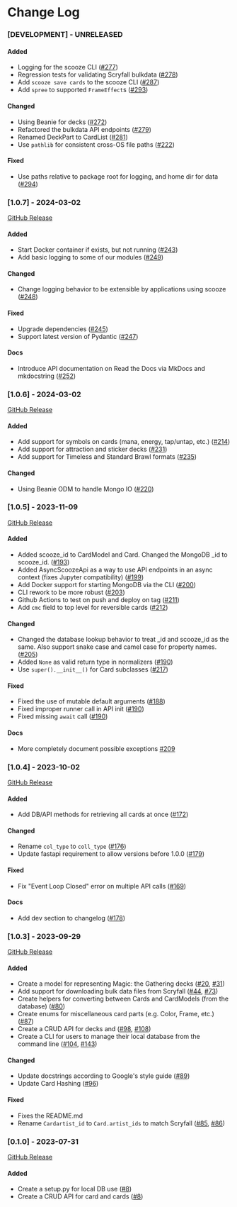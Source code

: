 # Change Log

### [DEVELOPMENT] - UNRELEASED

#### Added

- Logging for the scooze CLI ([#277](https://github.com/arcavios/scooze/pull/277))
- Regression tests for validating Scryfall bulkdata ([#278](https://github.com/arcavios/scooze/pull/278))
- Add `scooze save cards` to the scooze CLI ([#287](https://github.com/arcavios/scooze/pull/287))
- Add `spree` to supported `FrameEffect`s ([#293](https://github.com/arcavios/scooze/pull/293))

#### Changed

- Using Beanie for decks ([#272](https://github.com/arcavios/scooze/pull/272))
- Refactored the bulkdata API endpoints ([#279](https://github.com/arcavios/scooze/pull/279))
- Renamed DeckPart to CardList ([#281](https://github.com/arcavios/scooze/pull/281))
- Use `pathlib` for consistent cross-OS file paths ([#222](https://github.com/arcavios/scooze/pull/222))

#### Fixed

- Use paths relative to package root for logging, and home dir for data ([#294](https://github.com/arcavios/scooze/pull/294))

### [1.0.7] - 2024-03-02

[GitHub Release](https://github.com/arcavios/scooze/releases/tag/v1.0.7)

#### Added

- Start Docker container if exists, but not running ([#243](https://github.com/arcavios/scooze/pull/243))
- Add basic logging to some of our modules ([#249](https://github.com/arcavios/scooze/pull/249))

#### Changed

- Change logging behavior to be extensible by applications using scooze ([#248](https://github.com/arcavios/scooze/pull/248))

#### Fixed

- Upgrade dependencies ([#245](https://github.com/arcavios/scooze/pull/245))
- Support latest version of Pydantic ([#247](https://github.com/arcavios/scooze/pull/247))

#### Docs

- Introduce API documentation on Read the Docs via MkDocs and mkdocstring ([#252](https://github.com/arcavios/scooze/pull/252))


### [1.0.6] - 2024-03-02

[GitHub Release](https://github.com/arcavios/scooze/releases/tag/v1.0.6)

#### Added

- Add support for symbols on cards (mana, energy, tap/untap, etc.) ([#214](https://github.com/arcavios/scooze/pull/214))
- Add support for attraction and sticker decks ([#231](https://github.com/arcavios/scooze/pull/231))
- Add support for Timeless and Standard Brawl formats ([#235](https://github.com/arcavios/scooze/pull/235))

#### Changed

- Using Beanie ODM to handle Mongo IO ([#220](https://github.com/arcavios/scooze/pull/220))


### [1.0.5] - 2023-11-09

[GitHub Release](https://github.com/arcavios/scooze/releases/tag/v1.0.5)

#### Added

- Added scooze_id to CardModel and Card. Changed the MongoDB _id to scooze_id. ([#193](https://github.com/arcavios/scooze/pull/193))
- Added AsyncScoozeApi as a way to use API endpoints in an async context (fixes Jupyter compatibility) ([#199](https://github.com/arcavios/scooze/pull/199))
- Add Docker support for starting MongoDB via the CLI ([#200](https://github.com/arcavios/scooze/pull/200))
- CLI rework to be more robust ([#203](https://github.com/arcavios/scooze/pull/203))
- Github Actions to test on push and deploy on tag ([#211](https://github.com/arcavios/scooze/pull/211))
- Add `cmc` field to top level for reversible cards ([#212](https://github.com/arcavios/scooze/pull/212))

#### Changed

- Changed the database lookup behavior to treat _id and scooze_id as the same. Also support snake case and camel case for property names. ([#205](https://github.com/arcavios/scooze/pull/205))
- Added `None` as valid return type in normalizers ([#190](https://github.com/arcavios/scooze/pull/190))
- Use `super().__init__()` for Card subclasses ([#217](https://github.com/arcavios/scooze/pull/217))

#### Fixed

- Fixed the use of mutable default arguments ([#188](https://github.com/arcavios/scooze/pull/188))
- Fixed improper runner call in API init ([#190](https://github.com/arcavios/scooze/pull/190))
- Fixed missing `await` call ([#190](https://github.com/arcavios/scooze/pull/190))

#### Docs

- More completely document possible exceptions [#209](https://github.com/arcavios/scooze/pull/209)


### [1.0.4] - 2023-10-02

[GitHub Release](https://github.com/arcavios/scooze/releases/tag/v1.0.4)

#### Added

- Add DB/API methods for retrieving all cards at once ([#172](https://github.com/arcavios/scooze/pull/172))

#### Changed

- Rename `col_type` to `coll_type` ([#176](https://github.com/arcavios/scooze/pull/176))
- Update fastapi requirement to allow versions before 1.0.0 ([#179](https://github.com/arcavios/scooze/pull/179))

#### Fixed

- Fix "Event Loop Closed" error on multiple API calls ([#169](https://github.com/arcavios/scooze/pull/169))

#### Docs

- Add dev section to changelog ([#178](https://github.com/arcavios/scooze/pull/178))


### [1.0.3] - 2023-09-29

[GitHub Release](https://github.com/arcavios/scooze/releases/tag/v1.0.3)

#### Added

- Create a model for representing Magic: the Gathering decks ([#20](https://github.com/arcavios/scooze/pull/20), [#31](https://github.com/arcavios/scooze/pull/31))
- Add support for downloading bulk data files from Scryfall ([#44](https://github.com/arcavios/scooze/pull/44), [#73](https://github.com/arcavios/scooze/pull/73))
- Create helpers for converting between Cards and CardModels (from the database) ([#80](https://github.com/arcavios/scooze/pull/80))
- Create enums for miscellaneous card parts (e.g. Color, Frame, etc.) ([#87](https://github.com/arcavios/scooze/pull/87))
- Create a CRUD API for decks and ([#98](https://github.com/arcavios/scooze/pull/98), [#108](https://github.com/arcavios/scooze/pull/108))
- Create a CLI for users to manage their local database from the command line ([#104](https://github.com/arcavios/scooze/pull/104), [#143](https://github.com/arcavios/scooze/pull/143))

#### Changed

- Update docstrings according to Google's style guide ([#89](https://github.com/arcavios/scooze/pull/89))
- Update Card Hashing ([#96](https://github.com/arcavios/scooze/pull/96))

#### Fixed

- Fixes the README.md
- Rename `Cardartist_id` to `Card.artist_ids` to match Scryfall ([#85](https://github.com/arcavios/scooze/pull/85), [#86](https://github.com/arcavios/scooze/pull/86))


### [0.1.0] - 2023-07-31

[GitHub Release](https://github.com/arcavios/scooze/releases/tag/v0.1.0)

#### Added

- Create a setup.py for local DB use ([#8](https://github.com/arcavios/scooze/pull/8))
- Create a CRUD API for card and cards ([#8](https://github.com/arcavios/scooze/pull/8))

